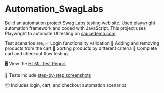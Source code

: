 # Automation_SwagLabs
Build an automation project Swag Labs testing web site. Used playwright automation framework and coded with JavaScript.
This project uses Playwright to automate UI testing on [saucedemo.com](https://www.saucedemo.com).

Test scenarios are,
  ✅ Login functionality validation
  🛒 Adding and removing products from the cart
  🔄 Sorting products by different criteria
  🧾 Complete cart and checkout flow testing.
  

🖥️ View the [HTML Test Report](https://github.com/HashanPerera/Automation_SwagLabs/blob/main/my-report/index.html)

🎥 Tests include [step-by-step screenshots](https://github.com/HashanPerera/Automation_SwagLabs/tree/main/test-results)

📦 Includes login, cart, and checkout automation scenarios
